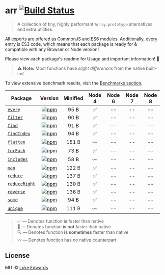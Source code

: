 # arr [![Build Status](https://travis-ci.org/lukeed/arr.svg?branch=master)](https://travis-ci.org/lukeed/arr)

> A collection of tiny, highly performant `Array.prototype` alternatives and extra utilities.

All exports are offered as CommonJS and ES6 modules. Additionally, every entry is ES3 code, which means that each package is ready for & compatible with any Browser or Node version!

Please view each package's readme for Usage and important information! :pray:

> :warning: **Note:** Most functions have _slight differences_ from the native built-ins!

To view extensive benchmark results, visit the [Benchmarks section](/benchmarks/results).

| Package | Version | Minified | Node 4 | Node 6 | Node 7 | Node 8 |
|---------|:-------:|:-----:|:------:|:------:|:------:|:------:|
| [`every`](/packages/every) | [![npm](https://img.shields.io/npm/v/@arr/every.svg?maxAge=86400)](https://www.npmjs.com/package/@arr/every) | 95 B | :white_check_mark: | -- | -- | -- |
| [`filter`](/packages/filter) | [![npm](https://img.shields.io/npm/v/@arr/filter.svg?maxAge=86400)](https://www.npmjs.com/package/@arr/filter) | 90 B | :white_check_mark: | -- | -- | -- |
| [`find`](/packages/find) | [![npm](https://img.shields.io/npm/v/@arr/find.svg?maxAge=86400)](https://www.npmjs.com/package/@arr/find) | 91 B | :white_check_mark: | -- | -- | -- |
| [`findIndex`](/packages/findIndex) | [![npm](https://img.shields.io/npm/v/@arr/findindex.svg?maxAge=86400)](https://www.npmjs.com/package/@arr/findindex) | 94 B | :white_check_mark: | -- | -- | -- |
| [`flatten`](/packages/flatten) | [![npm](https://img.shields.io/npm/v/@arr/flatten.svg?maxAge=86400)](https://www.npmjs.com/package/@arr/flatten) | 151 B | :wavy_dash: | -- | -- | -- |
| [`forEach`](/packages/forEach) | [![npm](https://img.shields.io/npm/v/@arr/foreach.svg?maxAge=86400)](https://www.npmjs.com/package/@arr/foreach) | 73 B | :white_check_mark: | -- | -- | -- |
| [`includes`](/packages/includes) | [![npm](https://img.shields.io/npm/v/@arr/includes.svg?maxAge=86400)](https://www.npmjs.com/package/@arr/includes) | 58 B | :wavy_dash: | -- | -- | -- |
| [`map`](/packages/map) | [![npm](https://img.shields.io/npm/v/@arr/map.svg?maxAge=86400)](https://www.npmjs.com/package/@arr/map) | 122 B | :white_check_mark: | -- | -- | -- |
| [`reduce`](/packages/reduce) | [![npm](https://img.shields.io/npm/v/@arr/reduce.svg?maxAge=86400)](https://www.npmjs.com/package/@arr/reduce) | 137 B | :white_check_mark: | -- | -- | -- |
| [`reduceRight`](/packages/reduceRight) | [![npm](https://img.shields.io/npm/v/@arr/reduceright.svg?maxAge=86400)](https://www.npmjs.com/package/@arr/reduceright) | 130 B | :white_check_mark: | -- | -- | -- |
| [`reverse`](/packages/reverse) | [![npm](https://img.shields.io/npm/v/@arr/reverse.svg?maxAge=86400)](https://www.npmjs.com/package/@arr/reverse) | 136 B | :white_check_mark: | -- | -- | -- |
| [`some`](/packages/some) | [![npm](https://img.shields.io/npm/v/@arr/some.svg?maxAge=86400)](https://www.npmjs.com/package/@arr/some) | 94 B | :white_check_mark: | -- | -- | -- |
| [`unique`](/packages/unique) | [![npm](https://img.shields.io/npm/v/@arr/unique.svg?maxAge=86400)](https://www.npmjs.com/package/@arr/unique) | 111 B | :wavy_dash: | -- | -- | -- |

> :white_check_mark: &mdash; Denotes function **is** faster than native <br>
> :no_entry_sign: &mdash; Denotes function **is not** faster than native <br>
> :mag: &mdash; Denotes function **is sometimes** faster than native <br>
> :wavy_dash: &mdash; Denotes function has no native counterpart <br>

## License

MIT © [Luke Edwards](http://lukeed.com)
